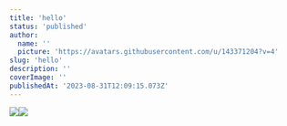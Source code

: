 ```yaml
---
title: 'hello'
status: 'published'
author:
  name: ''
  picture: 'https://avatars.githubusercontent.com/u/143371204?v=4'
slug: 'hello'
description: ''
coverImage: ''
publishedAt: '2023-08-31T12:09:15.073Z'
---
```


![](/images/pexels-mikhail-nilov-6740748-QxMD.jpg)![](/images/pexels-kindel-media-7054763-gwMj.jpg)

